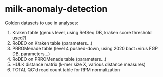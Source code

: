# milk-anomaly-detection

Golden datasets to use in analyses:

1. Kraken table (genus level, using RefSeq DB, kraken score threshold used?)
2. RoDEO on Kraken table (parameters...)
3. PRROMenade table (level 4 pushed-down, using 2020 bact+virus FGP DB, parameters...)
4. RoDEO on PRROMenade table (parameters...)
5. HULK distance matrix (k-mer size X, various distance measures)
6. TOTAL QC'd read count table for RPM normalization
